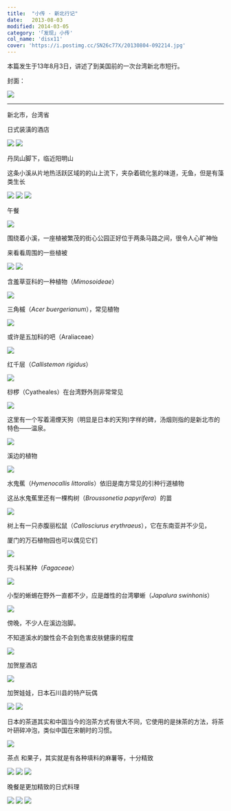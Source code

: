 ```yaml
---
title:  "小传 · 新北行记"
date:   2013-08-03
modified: 2014-03-05
category: '｢发现｣ 小传'
col_name: 'disx11'
cover: 'https://i.postimg.cc/SN26c77X/20130804-092214.jpg'
---
```

本篇发生于13年8月3日，讲述了到美国前的一次台湾新北市短行。

封面：

<img class='disc' src='https://i.postimg.cc/tJ3ZtxHL/2.png'>

---

新北市，台湾省

日式装潢的酒店

<img class='disc' src='https://i.postimg.cc/ydm56CWH/20130803-121423.jpg'>

<img class='disc' src='https://i.postimg.cc/mgnK8SK0/20130803-121735.jpg'>

丹凤山脚下，临近阳明山

这条小溪从片地热活跃区域的的山上流下，夹杂着硫化氢的味道，无鱼，但是有藻类生长

<img class='disc' src='https://i.postimg.cc/rwDP0rzg/20130803-122534.jpg'>

<img class='disc' src='https://i.postimg.cc/QNqPRDRg/20130803-131850.jpg'>



<img class='disc' src='https://i.postimg.cc/prPSpcnn/20130803-122243.jpg'>



午餐



<img class='disc' src='https://i.postimg.cc/ZRt2h5bH/20130803-124812.jpg'>


围绕着小溪，一座植被繁茂的街心公园正好位于两条马路之间，很令人心旷神怡

来看看周围的一些植被

<img class='disc' src='https://i.postimg.cc/D05MsQqp/20130803-131720.jpg'>



<img class='disc' src='https://i.postimg.cc/0223v3sT/20130803-132017.jpg'>

含羞草亚科的一种植物（<i>Mimosoideae</i>）

<img class='disc' src='https://i.postimg.cc/7YsRZVPf/20130803-122323.jpg'>

三角槭（<i>Acer buergerianum</i>），常见植物

<img class='disc' src='https://i.postimg.cc/K8Csn8Mb/20130803-132041.jpg'>

或许是五加科的吧（Araliaceae）

<img class='disc' src='https://i.postimg.cc/wvpfG42b/20130803-132333.jpg'>

红千层（<i>Callistemon rigidus</i>）

<img class='disc' src='https://i.postimg.cc/sxnT1jrt/20130803-132442.jpg'>

桫椤（Cyatheales）在台湾野外则非常常见

<img class='disc' src='https://i.postimg.cc/5ykmbs5J/20130803-132819.jpg'>

这里有一个写着湯煙天狗（明显是日本的天狗)字样的碑，汤烟则指的是新北市的特色——温泉。

<img class='disc' src='https://i.postimg.cc/J4vQFd4c/20130803-133041.jpg'>

溪边的植物

<img class='disc' src='https://i.postimg.cc/T2k0V3zs/20130803-133200.jpg'>

水鬼蕉（<i>Hymenocallis littoralis</i>）依旧是南方常见的引种行道植物

这丛水鬼蕉里还有一棵构树（<i>Broussonetia papyrifera</i>）的苗

<img class='disc' src='https://i.postimg.cc/Dy8gBKFw/20130803-133241.jpg'>

树上有一只赤腹丽松鼠（<i>Callosciurus erythraeus</i>），它在东南亚并不少见，

厦门的万石植物园也可以偶见它们

<img class='disc' src='https://i.postimg.cc/3xGZQCkM/20130803-173339.jpg'>

壳斗科某种（<i>Fagaceae</i>）

<img class='disc' src='https://i.postimg.cc/d0mmLsR4/20130803-175445.jpg'>

小型的蜥蜴在野外一直都不少，应是雌性的台湾攀蜥（<i>Japalura swinhonis</i>）

<img class='disc' src='https://i.postimg.cc/wvq5NC0H/20130803-175857.jpg'>

傍晚，不少人在溪边泡脚。

不知道溪水的酸性会不会到危害皮肤健康的程度

<img class='disc' src='https://i.postimg.cc/gcwsKWGk/IMG-20130803-180328.jpg'>

加贺屋酒店

<img class='disc' src='https://i.postimg.cc/GpkzGJRP/20130803-133349.jpg'>


加贺娃娃，日本石川县的特产玩偶

<img class='disc' src='https://i.postimg.cc/Qxy63dS7/20130803-133618.jpg'>

<img class='disc' src='https://i.postimg.cc/3RY1B4rs/20130803-133624.jpg'>

日本的茶道其实和中国当今的泡茶方式有很大不同，它使用的是抹茶的方法，将茶叶研碎冲泡，类似中国在宋朝时的习惯。

<img class='disc' src='https://i.postimg.cc/xdS3fJmX/20130803-165354.jpg'>

茶点
和果子，其实就是有各种填料的麻薯等，十分精致

<img class='disc' src='https://i.postimg.cc/qqt3X4nf/DSC00252.jpg'>
<img class='disc' src='https://i.postimg.cc/D0tbxHdS/DSC00254.jpg'>
<img class='disc' src='https://i.postimg.cc/BnfKHWny/DSC00256.jpg'>

晚餐是更加精致的日式料理

<img class='disc' src='https://i.postimg.cc/mg3FSdcr/DSC00405.jpg'>
<img class='disc' src='https://i.postimg.cc/vHVn48bf/DSC00411.jpg'>
<img class='disc' src='https://i.postimg.cc/44Mt4HkX/DSC00414.jpg'>

